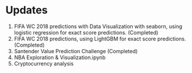 # Updates
1. FIFA WC 2018 predictions with Data Visualization with seaborn, using logistic regression for exact score predictions. (Completed)
2. FIFA WC 2018 predictions, using LightGBM for exact score predictions.(Completed)
3. Santender Value Prediction Challenge (Completed)
4. NBA Exploration & Visualization.ipynb
5. Cryptocurrency analysis
